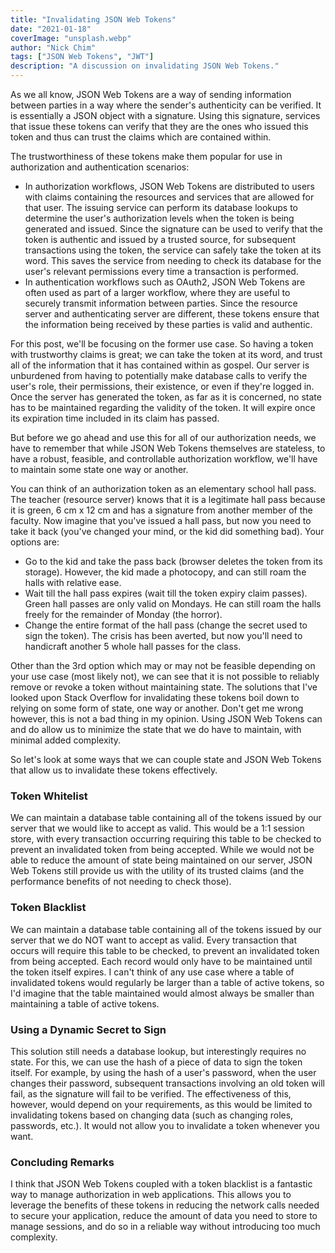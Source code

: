 ```yaml
---
title: "Invalidating JSON Web Tokens"
date: "2021-01-18"
coverImage: "unsplash.webp"
author: "Nick Chim"
tags: ["JSON Web Tokens", "JWT"]
description: "A discussion on invalidating JSON Web Tokens."
---
```



As we all know, JSON Web Tokens are a way of sending information between parties in a way where the sender's authenticity can be verified. It is essentially a JSON object with a signature. Using this signature, services that issue these tokens can verify that they are the ones who issued this token and thus can trust the claims which are contained within. 

The trustworthiness of these tokens make them popular for use in authorization and authentication scenarios:

* In authorization workflows, JSON Web Tokens are distributed to users with claims containing the resources and services that are allowed for that user. The issuing service can perform its database lookups to determine the user's authorization levels when the token is being generated and issued. Since the signature can be used to verify that the token is authentic and issued by a trusted source, for subsequent transactions using the token, the service can safely take the token at its word. This saves the service from needing to check its database for the user's relevant permissions every time a transaction is performed.
* In authentication workflows such as OAuth2, JSON Web Tokens are often used as part of a larger workflow, where they are useful to securely transmit information between parties. Since the resource server and authenticating server are different, these tokens ensure that the information being received by these parties is valid and authentic.

For this post, we'll be focusing on the former use case. So having a token with trustworthy claims is great; we can take the token at its word, and trust all of the information that it has contained within as gospel. Our server is unburdened from having to potentially make database calls to verify the user's role, their permissions, their existence, or even if they're logged in. Once the server has generated the token, as far as it is concerned, no state has to be maintained regarding the validity of the token. It will expire once its expiration time included in its claim has passed.

But before we go ahead and use this for all of our authorization needs, we have to remember that while JSON Web Tokens themselves are stateless, to have a robust, feasible, and controllable authorization workflow, we'll have to maintain some state one way or another.

You can think of an authorization token as an elementary school hall pass. The teacher (resource server) knows that it is a legitimate hall pass because it is green, 6 cm x 12 cm and has a signature from another member of the faculty. Now imagine that you've issued a hall pass, but now you need to take it back (you've changed your mind, or the kid did something bad). Your options are:

* Go to the kid and take the pass back (browser deletes the token from its storage). However, the kid made a photocopy, and can still roam the halls with relative ease.
* Wait till the hall pass expires (wait till the token expiry claim passes). Green hall passes are only valid on Mondays. He can still roam the halls freely for the remainder of Monday (the horror).
* Change the entire format of the hall pass (change the secret used to sign the token). The crisis has been averted, but now you'll need to handicraft another 5 whole hall passes for the class.

Other than the 3rd option which may or may not be feasible depending on your use case (most likely not), we can see that it is not possible to reliably remove or revoke a token without maintaining state. The solutions that I've looked upon Stack Overflow for invalidating these tokens boil down to relying on some form of state, one way or another. Don't get me wrong however, this is not a bad thing in my opinion. Using JSON Web Tokens can and do allow us to minimize the state that we do have to maintain, with minimal added complexity.

So let's look at some ways that we can couple state and JSON Web Tokens that allow us to invalidate these tokens effectively.

### Token Whitelist

We can maintain a database table containing all of the tokens issued by our server that we would like to accept as valid. This would be a 1:1 session store, with every transaction occurring requiring this table to be checked to prevent an invalidated token from being accepted. While we would not be able to reduce the amount of state being maintained on our server, JSON Web Tokens still provide us with the utility of its trusted claims (and the performance benefits of not needing to check those).

### Token Blacklist

We can maintain a database table containing all of the tokens issued by our server that we do NOT want to accept as valid. Every transaction that occurs will require this table to be checked, to prevent an invalidated token from being accepted. Each record would only have to be maintained until the token itself expires. I can't think of any use case where a table of invalidated tokens would regularly be larger than a table of active tokens, so I'd imagine that the table maintained would almost always be smaller than maintaining a table of active tokens.

### Using a Dynamic Secret to Sign

This solution still needs a database lookup, but interestingly requires no state. For this, we can use the hash of a piece of data to sign the token itself. For example, by using the hash of a user's password, when the user changes their password, subsequent transactions involving an old token will fail, as the signature will fail to be verified. The effectiveness of this, however, would depend on your requirements, as this would be limited to invalidating tokens based on changing data (such as changing roles, passwords, etc.). It would not allow you to invalidate a token whenever you want.

### Concluding Remarks

I think that JSON Web Tokens coupled with a token blacklist is a fantastic way to manage authorization in web applications. This allows you to leverage the benefits of these tokens in reducing the network calls needed to secure your application, reduce the amount of data you need to store to manage sessions, and do so in a reliable way without introducing too much complexity.
